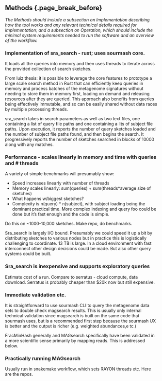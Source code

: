 ## Methods {.page_break_before}

*The Methods should include a subsection on Implementation describing
 how the tool works and any relevant technical details required for
 implementation; and a subsection on Operation, which should include
 the minimal system requirements needed to run the software and an
 overview of the workflow.*

### Implementation of sra_search - rust; uses sourmash core.

It loads all the queries into memory and then uses threads to iterate
across the provided collection of search sketches.

From luiz thesis: it is possible to leverage the core features to
prototype a large scale search method in Rust that can efficiently
keep queries in memory and process batches of the metagenome
signatures without needing to store them in memory first, loading on
demand and releasing resources after they are queried. This approach
also benefits from queries being effectively immutable, and so can be
easily shared without data races by multiple processing threads.

sra_search takes in search parameters as well as two text files, one
containing a list of query file paths and one containing a lits of
subject file paths. Upon execution, it reports the number of query
sketches loaded and the number of subject file paths found, and then
begins the search. It progressively reports the number of sketches
searched in blocks of 10000 along with any matches.

### Performance - scales linearly in memory and time with queries and # threads


A variety of simple benchmarks will presumably show:

* Speed increases linearly with number of threads
* Memory scales linearly: sum(queries) + sum(threads\*average size of
  sketches)
* What happens w/biggest sketches?
* Complexity is n(query) \* n(subject), with subject loading being the
  dominant practical time. More complex indexing and query foo could
  be done but it’s fast enough and the code is simple.
  
Do this on ~1000-10,000 sketches. Make repo, do benchmarks.

Sra_search is largely I/O bound. Presumably we could speed it up a bit
by distributing sketches to various nodes but in practice this is
logistically challenging to coordinate. 13 TB is large. In a cloud
environment with fast interconnect other design decisions could be
made. But also other query systems could be built.

### Sra_search is inexpensive and supports exploratory queries

Estimate cost of a run. Compare to serratus - cloud compute, data
download. Serratus is probably cheaper than $20k now but still
expensive.

### Immediate validation etc.

It is straightforward to use sourmash CLI to query the metagenome data
sets to double check magsearch results. This is usually only internal
technical validation since magsearch is built on the same code that
sourmash uses, but is a recommended first step because the sourmash UX
is better and the output is richer (e.g. weighted abundances,e tc.)

FracMinHash generally and MAGsearch specifically have been validated
in a more scientific sense primarily by mapping reads. This is
addressed below.

### Practically running MAGsearch

Usually run in snakemake workflow, which sets RAYON threads etc.
Here are the repos.
